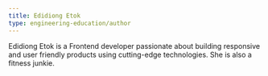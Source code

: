 ```yaml
---
title: Edidiong Etok
type: engineering-education/author
---
```

Edidiong Etok is a Frontend developer passionate about building responsive and user friendly products using cutting-edge technologies. She is also a fitness junkie.